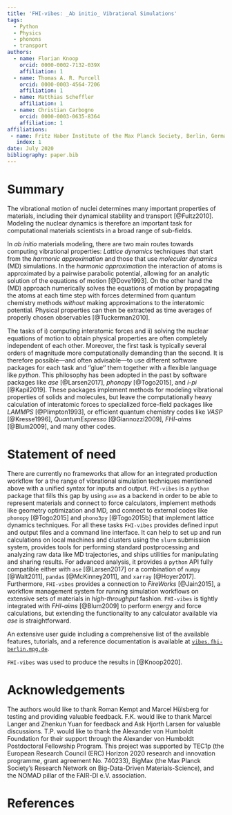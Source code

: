 ```yaml
---
title: 'FHI-vibes: _Ab initio_ Vibrational Simulations'
tags:
  - Python
  - Physics
  - phonons
  - transport
authors:
  - name: Florian Knoop
    orcid: 0000-0002-7132-039X
    affiliation: 1
  - name: Thomas A. R. Purcell
    orcid: 0000-0003-4564-7206
    affiliation: 1
  - name: Matthias Scheffler
    affiliation: 1
  - name: Christian Carbogno
    orcid: 0000-0003-0635-8364
    affiliation: 1
affiliations:
 - name: Fritz Haber Institute of the Max Planck Society, Berlin, Germany
   index: 1
date: July 2020
bibliography: paper.bib
---
```


# Summary

The vibrational motion of nuclei determines many important properties of materials, including their dynamical stability and transport [@Fultz2010]. Modeling the nuclear dynamics is therefore an important task for computational materials scientists in a broad range of sub-fields.

In _ab initio_ materials modeling, there are two main routes towards computing vibrational properties: _Lattice dynamics_ techniques that start from the _harmonic approximation_ and those that use _molecular dynamics_ (MD) simulations. In the _harmonic approximation_ the interaction of atoms is approximated by a pairwise parabolic potential, allowing for an analytic solution of the equations of motion [@Dove1993]. On the other hand the (MD) approach numerically solves the equations of motion by propagating the atoms at each time step with forces determined from quantum chemistry methods _without_ making approximations to the interatomic potential. Physical properties can then be extracted as time averages of properly chosen observables [@Tuckerman2010].

The tasks of i) computing interatomic forces and ii) solving the nuclear equations of motion to obtain physical properties are often completely independent of each other. Moreover, the first task is typically several orders of magnitude more computationally demanding than the second. It is therefore possible—and often advisable—to use different software packages for each task and ‘’glue‘’ them together with a flexible language like _python_. This philosophy has been adopted in the past by software packages like *ase* [@Larsen2017], *phonopy* [@Togo2015], and *i-pi* [@Kapil2019]. These packages implement methods for modeling vibrational properties of solids and molecules, but leave the computationally heavy calculation of interatomic forces to specialized force-field packages like *LAMMPS* [@Plimpton1993], or efficient quantum chemistry codes like *VASP* [@Kresse1996], *QuantumEspresso* [@Giannozzi2009], *FHI-aims* [@Blum2009], and many other codes. 

# Statement of need

There are currently no frameworks that allow for an integrated production workflow for a the range of vibrational simulation techniques mentioned above with a unified syntax for inputs and output. `FHI-vibes` is a `python` package that fills this gap by using `ase` as a backend in order to be able to represent materials and connect to force calculators, implement methods like geometry optimization and MD, and connect to external codes like `phonopy` [@Togo2015] and `phono3py` [@Togo2015b] that implement lattice dynamics techniques. For all these tasks `FHI-vibes` provides defined input and output files and a command line interface. It can help to set up and run calculations on local machines and clusters using the `slurm` submission system, provides tools for performing standard postprocessing and analyzing raw data like MD trajectories, and ships utilities for manipulating and sharing results. For advanced analysis, it provides a `python` API fully compatible either with ``ase`` [@Larsen2017] or a combination of `numpy` [@Walt2011], `pandas` [@McKinney2011], and `xarray` [@Hoyer2017]. Furthermore, `FHI-vibes` provides a connection to *FireWorks* [@Jain2015], a workflow management system for running simulation workflows on extensive sets of materials in _high-throughput_ fashion. `FHI-vibes` is tightly integrated with *FHI-aims* [@Blum2009] to perform energy and force calculations, but extending the functionality to any calculator available via *ase* is straightforward.

An extensive user guide including a comprehensive list of the available features, tutorials, and a reference documentation is available at [`vibes.fhi-berlin.mpg.de`](http://vibes.fhi-berlin.mpg.de/).

`FHI-vibes` was used to produce the results in [@Knoop2020].

# Acknowledgements
The authors would like to thank Roman Kempt and Marcel Hülsberg for testing and providing valuable feedback. F.K. would like to thank Marcel Langer and Zhenkun Yuan for feedback and Ask Hjorth Larsen for valuable discussions. T.P. would like to thank the Alexander von Humboldt Foundation for their support through the Alexander von Humboldt Postdoctoral Fellowship Program. This project was supported by TEC1p (the European Research Council (ERC) Horizon 2020 research and innovation programme, grant agreement No. 740233), BigMax (the Max Planck Society’s Research Network on Big-Data-Driven Materials-Science), and the NOMAD pillar of the FAIR-DI e.V. association.

# References
